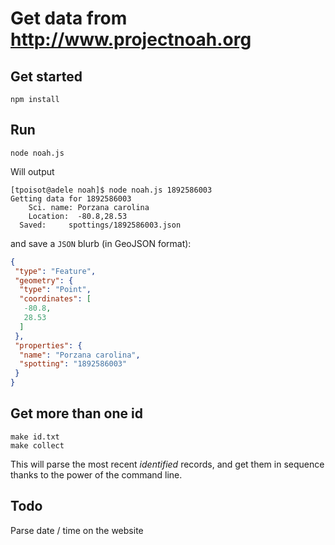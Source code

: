 # Get data from http://www.projectnoah.org

## Get started

~~~
npm install
~~~

## Run

~~~
node noah.js
~~~

Will output

~~~
[tpoisot@adele noah]$ node noah.js 1892586003
Getting data for 1892586003
	Sci. name: Porzana carolina
	Location:  -80.8,28.53
  Saved:     spottings/1892586003.json
~~~

and save a `JSON` blurb (in GeoJSON format):

~~~ json
{
 "type": "Feature",
 "geometry": {
  "type": "Point",
  "coordinates": [
   -80.8,
   28.53
  ]
 },
 "properties": {
  "name": "Porzana carolina",
  "spotting": "1892586003"
 }
}
~~~

## Get more than one id

~~~
make id.txt
make collect
~~~

This will parse the most recent *identified* records, and get them in sequence
thanks to the power of the command line.

## Todo

Parse date / time on the website
